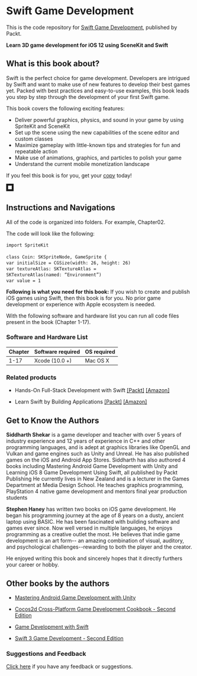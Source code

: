 # Swift Game Development

<a href="https://www.packtpub.com/game-development/swift-game-development-third-edition?utm_source=github&utm_medium=repository&utm_campaign=9781788471152"><img src="https://d1ldz4te4covpm.cloudfront.net/sites/default/files/imagecache/ppv4_main_book_cover/B08760_0.png" alt="" height="256px" align="right"></a>

This is the code repository for [Swift Game Development](https://www.packtpub.com/game-development/swift-game-development-third-edition?utm_source=github&utm_medium=repository&utm_campaign=9781788471152), published by Packt.

**Learn 3D game development for iOS 12 using SceneKit and Swift**

## What is this book about?
Swift is the perfect choice for game development. Developers are intrigued by Swift and want to make use of new features to develop their best games yet. Packed with best practices and easy-to-use examples, this book leads you step by step through the development of your first Swift game. 

This book covers the following exciting features:
* Deliver powerful graphics, physics, and sound in your game by using SpriteKit and SceneKit
* Set up the scene using the new capabilities of the scene editor and custom classes
* Maximize gameplay with little-known tips and strategies for fun and repeatable action
* Make use of animations, graphics, and particles to polish your game
* Understand the current mobile monetization landscape 

If you feel this book is for you, get your [copy](https://www.amazon.com/dp/1788471156) today!

<a href="https://www.packtpub.com/?utm_source=github&utm_medium=banner&utm_campaign=GitHubBanner"><img src="https://raw.githubusercontent.com/PacktPublishing/GitHub/master/GitHub.png" 
alt="https://www.packtpub.com/" border="5" /></a>

## Instructions and Navigations
All of the code is organized into folders. For example, Chapter02.

The code will look like the following:
```
import SpriteKit

class Coin: SKSpriteNode, GameSprite { 
var initialSize = CGSize(width: 26, height: 26) 
var textureAtlas: SKTextureAtlas = 
SKTextureAtlas(named: “Environment”) 
var value = 1
```

**Following is what you need for this book:**
If you wish to create and publish iOS games using Swift, then this book is for you. No prior game development or experience with Apple ecosystem is needed.

With the following software and hardware list you can run all code files present in the book (Chapter 1-17).
### Software and Hardware List
| Chapter | Software required | OS required |
| -------- | ------------------------------------ | ----------------------------------- |
| 1-17 | Xcode (10.0 +)  | Mac OS X |

### Related products
* Hands-On Full-Stack Development with Swift [[Packt]](https://www.packtpub.com/web-development/hands-full-stack-development-swift?utm_source=github&utm_medium=repository&utm_campaign=9781788625241 ) [[Amazon]](https://www.amazon.com/dp/1788625242)

* Learn Swift by Building Applications [[Packt]](https://www.packtpub.com/application-development/learn-swift-building-applications?utm_source=github&utm_medium=repository&utm_campaign=9781786463920 ) [[Amazon]](https://www.amazon.com/dp/178646392X)

## Get to Know the Authors
**Siddharth Shekar**
is a game developer and teacher with over 5 years of industry experience and 12 years of experience in C++ and other programming languages, and is adept at graphics libraries like OpenGL and Vulkan and game engines such as Unity and Unreal. He has also published games on the iOS and Android App Stores. 
Siddharth has also authored 4 books including Mastering Android Game Development with Unity and Learning iOS 8 Game Development Using Swift, all published by Packt Publishing
He currently lives in New Zealand and is a lecturer in the Games Department at Media Design School. He teaches graphics programming, PlayStation 4 native game development and mentors final year production students

**Stephen Haney**
has written two books on iOS game development. He began his programming journey at the age of 8 years on a dusty, ancient laptop using BASIC. He has been fascinated with building software and games ever since. Now well versed in multiple languages, he enjoys programming as a creative outlet the most. He believes that indie game development is an art form-- an amazing combination of visual, auditory, and psychological challenges--rewarding to both the player and the creator.

He enjoyed writing this book and sincerely hopes that it directly furthers your career or hobby.


## Other books by the authors
* [Mastering Android Game Development with Unity](https://www.packtpub.com/game-development/mastering-android-game-development-unity?utm_source=github&utm_medium=repository&utm_campaign=9781783550777 )

* [Cocos2d Cross-Platform Game Development Cookbook - Second Edition](https://www.packtpub.com/game-development/cocos2d-cross-platform-game-development-cookbook-second-edition?utm_source=github&utm_medium=repository&utm_campaign=9781784393236 )

* [Game Development with Swift](https://www.packtpub.com/game-development/game-development-swift?utm_source=github&utm_medium=repository&utm_campaign=9781783550531 )

* [Swift 3 Game Development - Second Edition](https://www.packtpub.com/application-development/swift-3-game-development-second-edition?utm_source=github&utm_medium=repository&utm_campaign=9781787127753 )

### Suggestions and Feedback
[Click here](https://docs.google.com/forms/d/e/1FAIpQLSdy7dATC6QmEL81FIUuymZ0Wy9vH1jHkvpY57OiMeKGqib_Ow/viewform) if you have any feedback or suggestions.

